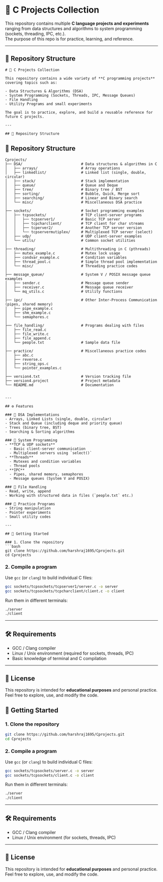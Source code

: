 # 📂 C Projects Collection

This repository contains multiple **C language projects and experiments** ranging from data structures and algorithms to system programming (sockets, threading, IPC, etc.).  
The purpose of this repo is for practice, learning, and reference.

---

## 📌 Repository Structure

```
# 📂 C Projects Collection

This repository contains a wide variety of **C programming projects** covering topics such as:

- Data Structures & Algorithms (DSA)
- System Programming (Sockets, Threads, IPC, Message Queues)
- File Handling
- Utility Programs and small experiments

The goal is to practice, explore, and build a reusable reference for future C projects.

---

## 📌 Repository Structure

```
## 📌 Repository Structure

```text
Cprojects/
├── DSA/                           # Data structures & algorithms in C
│   ├── arrays/                    # Array operations
│   ├── linkedlist/                # Linked list (single, double, circular)
│   ├── stack/                     # Stack implementation
│   ├── queue/                     # Queue and Deque
│   ├── tree/                      # Binary tree / BST
│   ├── sorting/                   # Bubble, Quick, Merge sort
│   ├── searching/                 # Linear and Binary search
│   └── misc/                      # Miscellaneous DSA practice
│
├── sockets/                       # Socket programming examples
│   ├── tcpsockets/                # TCP client-server programs
│   │   ├── tcpserver1/            # Basic TCP server
│   │   ├── tcpcharclient/         # TCP client for char streams
│   │   ├── tcperver2/             # Another TCP server version
│   │   └── tcpservermutiplex/     # Multiplexed TCP server (select)
│   ├── udp/                       # UDP client-server examples
│   └── utils/                     # Common socket utilities
│
├── threading/                     # Multithreading in C (pthreads)
│   ├── mutex_example.c            # Mutex lock usage
│   ├── condvar_example.c          # Condition variables
│   ├── thread_pool.c              # Simple thread pool implementation
│   └── misc/                      # Threading practice codes
│
├── message_queue/                 # System V / POSIX message queue examples
│   ├── sender.c                   # Message queue sender
│   ├── receiver.c                 # Message queue receiver
│   └── mq_utils.c                 # Utility functions
│
├── ipc/                           # Other Inter-Process Communication (pipes, shared memory)
│   ├── pipe_example.c
│   ├── shm_example.c
│   └── semaphores.c
│
├── file_handling/                 # Programs dealing with files
│   ├── file_read.c
│   ├── file_write.c
│   ├── file_append.c
│   └── people.txt                 # Sample data file
│
├── practice/                      # Miscellaneous practice codes
│   ├── abc.c
│   ├── reverse.c
│   ├── string_ops.c
│   └── pointer_examples.c
│
├── version4.txt                   # Version tracking file
├── version4.project               # Project metadata
└── README.md                      # Documentation


---

## ⚙️ Features

### 🔹 DSA Implementations
- Arrays, Linked Lists (single, double, circular)
- Stack and Queue (including deque and priority queue)
- Trees (binary tree, BST)
- Searching & Sorting algorithms

### 🔹 System Programming
- **TCP & UDP sockets**
  - Basic client-server communication
  - Multiplexed servers using `select()`
- **Threads**
  - Mutexes and condition variables
  - Thread pools
- **IPC**
  - Pipes, shared memory, semaphores
  - Message queues (System V and POSIX)

### 🔹 File Handling
- Read, write, append
- Working with structured data in files (`people.txt` etc.)

### 🔹 Practice Programs
- String manipulation
- Pointer experiments
- Small utility codes

---

## 🚀 Getting Started

### 1. Clone the repository
```bash
git clone https://github.com/harshraj1695/Cprojects.git
cd Cprojects
```

### 2. Compile a program
Use `gcc` (or `clang`) to build individual C files:

```bash
gcc sockets/tcpsockets/tcpserver1/server.c -o server
gcc sockets/tcpsockets/tcpcharclient/client.c -o client
```

Run them in different terminals:
```bash
./server
./client
```

---

## 🛠 Requirements
- GCC / Clang compiler  
- Linux / Unix environment (required for sockets, threads, IPC)  
- Basic knowledge of terminal and C compilation  

---

## 📜 License
This repository is intended for **educational purposes** and personal practice.  
Feel free to explore, use, and modify the code.
## 🚀 Getting Started

### 1. Clone the repository
```bash
git clone https://github.com/harshraj1695/Cprojects.git
cd Cprojects
```

### 2. Compile a program
Use `gcc` (or `clang`) to build individual C files:

```bash
gcc sockets/tcpsockets/server.c -o server
gcc sockets/tcpsockets/client.c -o client
```

Run them in different terminals:
```bash
./server
./client
```

---

## 🛠 Requirements

- GCC / Clang compiler  
- Linux / Unix environment (for sockets, threads, IPC)  

---

## 📜 License

This repository is intended for **educational purposes** and personal practice.  
Feel free to explore, use, and modify the code.
